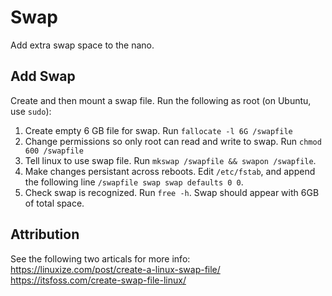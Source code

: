 # Swap
Add extra swap space to the nano.

## Add Swap
Create and then mount a swap file.
Run the following as root (on Ubuntu, use `sudo`):
1. Create empty 6 GB file for swap. Run `fallocate -l 6G /swapfile`
2. Change permissions so only root can read and write to swap. Run `chmod 600 /swapfile`
3. Tell linux to use swap file. Run `mkswap /swapfile && swapon /swapfile`.
4. Make changes persistant across reboots. Edit `/etc/fstab`, and append the following line `/swapfile swap swap defaults 0 0`.
5. Check swap is recognized. Run `free -h`. Swap should appear with 6GB of total space.

## Attribution
See the following two articals for more info:
https://linuxize.com/post/create-a-linux-swap-file/
https://itsfoss.com/create-swap-file-linux/
